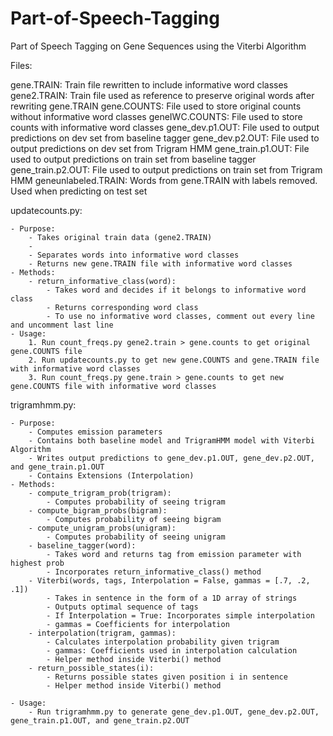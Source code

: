 # Part-of-Speech-Tagging
Part of Speech Tagging on Gene Sequences using the Viterbi Algorithm

Files:

gene.TRAIN: Train file rewritten to include informative word classes
gene2.TRAIN: Train file used as reference to preserve original words after rewriting gene.TRAIN
gene.COUNTS: File used to store original counts without informative word classes
geneIWC.COUNTS: File used to store counts with informative word classes
gene_dev.p1.OUT: File used to output predictions on dev set from baseline tagger
gene_dev.p2.OUT: File used to output predictions on dev set from Trigram HMM
gene_train.p1.OUT: File used to output predictions on train set from baseline tagger
gene_train.p2.OUT: File used to output predictions on train set from Trigram HMM
geneunlabeled.TRAIN: Words from gene.TRAIN with labels removed. Used when predicting on test set

updatecounts.py:

	- Purpose:
		- Takes original train data (gene2.TRAIN)
		- 
		- Separates words into informative word classes
		- Returns new gene.TRAIN file with informative word classes 
	- Methods:
		- return_informative_class(word):
			- Takes word and decides if it belongs to informative word class
			- Returns corresponding word class
			- To use no informative word classes, comment out every line and uncomment last line
	- Usage: 
		1. Run count_freqs.py gene2.train > gene.counts to get original gene.COUNTS file
		2. Run updatecounts.py to get new gene.COUNTS and gene.TRAIN file with informative word classes
		3. Run count_freqs.py gene.train > gene.counts to get new gene.COUNTS file with informative word classes 

trigramhmm.py: 

	- Purpose:
		- Computes emission parameters
		- Contains both baseline model and TrigramHMM model with Viterbi Algorithm
		- Writes output predictions to gene_dev.p1.OUT, gene_dev.p2.OUT, and gene_train.p1.OUT
		- Contains Extensions (Interpolation)
	- Methods:
		- compute_trigram_prob(trigram):
			- Computes probability of seeing trigram
		- compute_bigram_probs(bigram):
			- Computes probability of seeing bigram
		- compute_unigram_probs(unigram):
			- Computes probability of seeing unigram
		- baseline_tagger(word):
			- Takes word and returns tag from emission parameter with highest prob
			- Incorporates return_informative_class() method
		- Viterbi(words, tags, Interpolation = False, gammas = [.7, .2, .1])
			- Takes in sentence in the form of a 1D array of strings
			- Outputs optimal sequence of tags
			- If Interpolation = True: Incorporates simple interpolation
			- gammas = Coefficients for interpolation
		- interpolation(trigram, gammas):
			- Calculates interpolation probability given trigram
			- gammas: Coefficients used in interpolation calculation
			- Helper method inside Viterbi() method
		- return_possible_states(i):
			- Returns possible states given position i in sentence
			- Helper method inside Viterbi() method

	- Usage:
		- Run trigramhmm.py to generate gene_dev.p1.OUT, gene_dev.p2.OUT, gene_train.p1.OUT, and gene_train.p2.OUT


